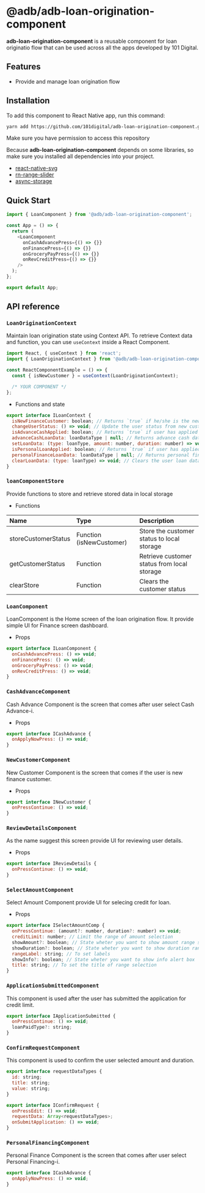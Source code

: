 # @adb/adb-loan-origination-component

**adb-loan-origination-component** is a reusable component for loan originatio flow that can be used across all the apps developed by 101 Digital.

## Features

- Provide and manage loan origination flow

## Installation

To add this component to React Native app, run this command:

```sh
yarn add https://github.com/101digital/adb-loan-origination-component.git
```

Make sure you have permission to access this repository

Because **adb-loan-origination-component** depends on some libraries, so make sure you installed all dependencies into your project.

- [react-native-svg](https://github.com/react-native-community/react-native-svg)
- [rn-range-slider](https://github.com/githuboftigran/rn-range-slider)
- [async-storage](https://react-native-async-storage.github.io/async-storage/docs/usage/)

## Quick Start

```javascript
import { LoanComponent } from '@adb/adb-loan-origination-component';

const App = () => {
  return (
    <LoanComponent
      onCashAdvancePress={() => {}}
      onFinancePress={() => {}}
      onGroceryPayPress={() => {}}
      onRevCreditPress={() => {}}
    />
  );
};

export default App;
```

## API reference

### `LoanOriginationContext`

Maintain loan origination state using Context API. To retrieve Context data and function, you can use `useContext` inside a React Component.

```javascript
import React, { useContext } from 'react';
import { LoanOriginationContext } from '@adb/adb-loan-origination-component';

const ReactComponentExample = () => {
  const { isNewCustomer } = useContext(LoanOriginationContext);

  /* YOUR COMPONENT */
};
```

- Functions and state

```javascript
export interface ILoanContext {
  isNewFinanceCustomer: boolean; // Returns `true` if he/she is the new finance customer
  changeUserStatus: () => void; // Update the user status from new customer to old
  isAdvanceCashApplied: boolean; // Returns `true` if user has applied for advance cash
  advanceCashLoanData: loanDataType | null; // Returns advance cash data of the user
  setLoanData: (type: loanType, amount: number, duration: number) => void; // Stores the user's loan data
  isPersonalLoanApplied: boolean; // Returns `true` if user has applied for Personal Finance
  personalFinanceLoanData: loanDataType | null; // Returns personal finacne loan data of the user
  clearLoanData: (type: loanType) => void; // Clears the user loan data, if payed
}
```

### `loanComponentStore`

Provide functions to store and retrieve stored data in local storage

- Functions

| Name                | Type                     | Description                                 |
| :------------------ | :----------------------- | :------------------------------------------ |
| storeCustomerStatus | Function (isNewCustomer) | Store the customer status to local storage  |
| getCustomerStatus   | Function                 | Retrieve customer status from local storage |
| clearStore          | Function                 | Clears the customer status                  |

### `LoanComponent`

LoanComponent is the Home screen of the loan origination flow. It provide simple UI for Finance screen dashboard.

- Props

```javascript
export interface ILoanComponent {
  onCashAdvancePress: () => void;
  onFinancePress: () => void;
  onGroceryPayPress: () => void;
  onRevCreditPress: () => void;
}
```

### `CashAdvanceComponent`

Cash Advance Component is the screen that comes after user select Cash Advance-i.

- Props

```javascript
export interface ICashAdvance {
  onApplyNowPress: () => void;
}
```

### `NewCustomerComponent`

New Customer Component is the screen that comes if the user is new finance customer.

- Props

```javascript
export interface INewCustomer {
  onPressContinue: () => void;
}
```

### `ReviewDetailsComponent`

As the name suggest this screen provide UI for reviewing user details.

- Props

```javascript
export interface IReviewDetails {
  onPressContinue: () => void;
}
```

### `SelectAmountComponent`

Select Amount Component provide UI for selecing credit for loan.

- Props

```javascript
export interface ISelectAmountComp {
  onPressContinue: (amount?: number, duration?: number) => void;
  creditLimit: number; // Limit the range of amount selection
  showAmount?: boolean; // State wheter you want to show amount range slection
  showDuration?: boolean; // State wheter you want to show duration range slection
  rangeLabel: string; // To set labels
  showInfo?: boolean; // State wheter you want to show info alert box
  title: string; // To set the title of range selection
}
```

### `ApplicationSubmittedComponent`

This component is used after the user has submitted the application for credit limit.

```javascript
export interface IApplicationSubmitted {
  onPressContinue: () => void;
  loanPaidType?: string;
}
```

### `ConfirmRequestComponent`

This component is used to confirm the user selected amount and duration.

```javascript
export interface requestDataTypes {
  id: string;
  title: string;
  value: string;
}

export interface IConfirmRequest {
  onPressEdit: () => void;
  requestData: Array<requestDataTypes>;
  onSubmitApplication: () => void;
}
```

### `PersonalFinancingComponent`

Personal Finance Component is the screen that comes after user select Personal Financing-i.

```javascript
export interface ICashAdvance {
  onApplyNowPress: () => void;
}
```
